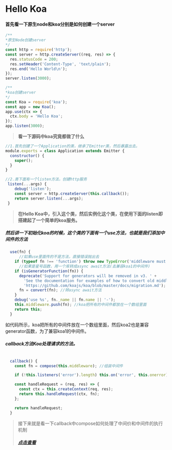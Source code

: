 # Hello Koa

#### 首先看一下原生node和koa分别是如何创建一个server

```javaScript
/**
*原生Node创建server
*/
const http = require('http');
const server = http.createServer((req, res) => {
  res.statusCode = 200;
  res.setHeader('Content-Type', 'text/plain');
  res.end('Hello World\n');
});
server.listen(3000);

/**
*koa创建server
*/
const Koa = require('koa');
const app = new Koa();
app.use(ctx => {
  ctx.body = 'Hello Koa';
});
app.listen(3000);
```

> **看一下源码中koa究竟都做了什么**

```javaScript
//1.首先创建了一个Application的类，继承了Emitter类，然后暴露出去。
module.exports = class Application extends Emitter {
  constructor() {
    super();
  }
}

//2.类下面有一个listen方法，创建http服务
 listen(...args) {
    debug('listen');
    const server = http.createServer(this.callback());
    return server.listen(...args);
 }
```

>  **在Hello Koa中，引入这个类，然后实例化这个类，在使用下面的listen即搭建起了一个简单的koa服务。**

 

##### 然后讲一下初始化koa的时候，这个类的下面有一个use方法，也就是我们添加中间件的方法

```javascript
  use(fn) {
      //如果use里面传的不是方法，直接错误抛出去
    if (typeof fn !== 'function') throw new TypeError('middleware must be a function!');  
      //如果是星号函数，用一个库转成async await方法(去兼容koa1的中间件)
    if (isGeneratorFunction(fn)) {
      deprecate('Support for generators will be removed in v3. ' +
        'See the documentation for examples of how to convert old middleware ' +
        'https://github.com/koajs/koa/blob/master/docs/migration.md');
      fn = convert(fn); //转async await方法
    }
    debug('use %s', fn._name || fn.name || '-');
    this.middleware.push(fn); //koa把所有的中间件都放在一个数组里面
    return this;
  }
```

如代码所示，koa把所有的中间件放在一个数组里面，然后koa2也是兼容generator函数，为了兼容koa1的中间件。



##### callback方法Koa处理请求的方法。

```javascript

  callback() {
    const fn = compose(this.middleware); //组装中间件

    if (!this.listeners('error').length) this.on('error', this.onerror);

    const handleRequest = (req, res) => {
      const ctx = this.createContext(req, res);
      return this.handleRequest(ctx, fn);
    };

    return handleRequest;
  }

```
> 接下来就是看一下callback中compose如何处理了中间价和中间件的执行机制
>
> ##### [点击查看](./middleware.html)

